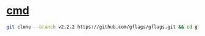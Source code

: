 # [cmd](https://github.com/gflags/gflags/blob/master/INSTALL.md)
 ```sh
git clone --branch v2.2.2 https://github.com/gflags/gflags.git && cd gflags && mkdir build && cd build && cmake ../ && make -j 48 && make test && make install
```


